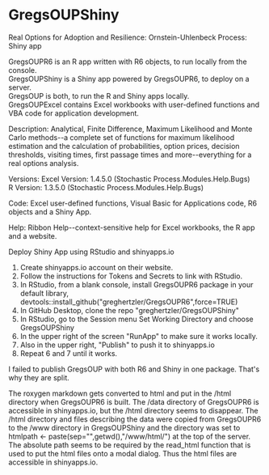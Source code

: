 # GregsOUPShiny
Real Options for Adoption and Resilience:  Ornstein-Uhlenbeck Process:  Shiny app

GregsOUPR6 is an R app written with R6 objects, to run locally from the console.<br>
GregsOUPShiny is a Shiny app powered by GregsOUPR6, to deploy on a server.<br>
GregsOUP is both, to run the R and Shiny apps locally.<br>
GregsOUPExcel contains Excel workbooks with user-defined functions and VBA code for application development.

Description:
Analytical, Finite Difference, Maximum Likelihood and Monte Carlo methods--a complete set of functions for maximum likelihood estimation and the calculation of probabilities, option prices, decision thresholds, visiting times, first passage times and more--everything for a real options analysis.

Versions:
Excel Version: 1.4.5.0 (Stochastic Process.Modules.Help.Bugs)<br>
R Version: 1.3.5.0 (Stochastic Process.Modules.Help.Bugs)

Code:
Excel user-defined functions, Visual Basic for Applications code, R6 objects and a Shiny App.

Help:
Ribbon Help--context-sensitive help for Excel workbooks, the R app and a website.

Deploy Shiny App using RStudio and shinyapps.io<br>
1. Create shinyapps.io account on their website.<br>
2. Follow the instructions for Tokens and Secrets to link with RStudio.<br>
3. In RStudio, from a blank console, install GregsOUPR6 package in your default library,<br>
    devtools::install_github("greghertzler/GregsOUPR6",force=TRUE)<br>
4. In GitHub Desktop, clone the repo "greghertzler/GregsOUPShiny"<br>
5. In RStudio, go to the Session menu Set Working Directory and choose GregsOUPShiny<br>
6. In the upper right of the screen "RunApp" to make sure it works locally.<br>
7. Also in the upper right, "Publish" to push it to shinyapps.io<br>
8. Repeat 6 and 7 until it works.

I failed to publish GregsOUP with both R6 and Shiny in one package.  That's why they are split.

The roxygen markdown gets converted to html and put in the /html directory when GregsOUPR6 is built.  The /data directory of GregsOUPR6 is accessible in shinyapps.io, but the /html directory seems to disappear.  The /html directory and files describing the data were copied from GregsOUPR6 to the /www directory in GregsOUPShiny and the directory was set to htmlpath <- paste(sep="",getwd(),"/www/html/")
 at the top of the server.  The absolute path seems to be required by the read_html function that is used to put the html files onto a modal dialog.  Thus the html files are accessible in shinyapps.io.
